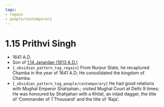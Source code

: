 ```yaml
---
tags:
- regain
- people/contemporary
---
```

   
# 1.15 Prithvi Singh   
* 1641 A.D.   
* Son of [1.14 Janardan (1613 A.D.)](../../../../01%20History%20of%20Himachal%20Pradesh/Z%20Districtwise%20History%20of%20Himachal%20Pradesh/02%20History%20of%20Chamba/1%20Rajas%20of%20Chamba/1.14%20Janardan%20%281613%20A.D.%29.md)   
* `{_obsidian_pattern_tag_regain}` From Nurpur State, he recaptured Chamba in the year of 1641 A.D; He consolidated the kingdom of Chamba.   
* `{_obsidian_pattern_tag_people/contemporary}` He had good relations with Mughal Emperor Shahjahan.; visited Mughal Court at Delhi 9 times; He was honoured by Shahjahan with a Khilat, an inlaid dagger, the title of ‘Commander of 1 Thousand’ and the title of ‘Raja’.